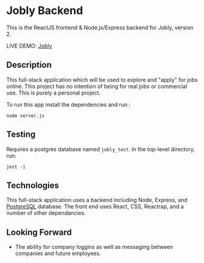 # Jobly Backend

This is the ReactJS frontend & Node.js/Express backend for Jobly, version 2.

LIVE DEMO: [Jobly](https://jobly-react-jordan.surge.sh/login)

## Description

This full-stack application which will be used to explore and "apply" for jobs online. This project has no intention of being for real jobs or commercial use. This is purely a personal project.

To run this app install the dependencies and run :

```
node server.js
```

## Testing

Requires a postgres database named `jobly_test`. In the top-level directory, run:

```
jest -i
```

## Technologies

This full-stack application uses a backend including Node, Express, and [PostgreSQL](https://github.com/postgres/postgres) database. The front end uses React, CSS, Reactrap, and a number of other dependancies.

## Looking Forward

- The ability for company loggins as well as messaging between companies and future employees.
